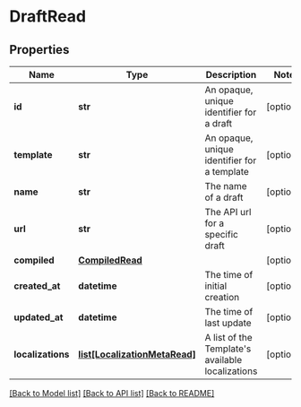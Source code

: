 # DraftRead

## Properties
Name | Type | Description | Notes
------------ | ------------- | ------------- | -------------
**id** | **str** | An opaque, unique identifier for a draft | [optional] 
**template** | **str** | An opaque, unique identifier for a template | [optional] 
**name** | **str** | The name of a draft | [optional] 
**url** | **str** | The API url for a specific draft | [optional] 
**compiled** | [**CompiledRead**](CompiledRead.md) |  | [optional] 
**created_at** | **datetime** | The time of initial creation | [optional] 
**updated_at** | **datetime** | The time of last update | [optional] 
**localizations** | [**list[LocalizationMetaRead]**](LocalizationMetaRead.md) | A list of the Template&#39;s available localizations | [optional] 

[[Back to Model list]](../README.md#documentation-for-models) [[Back to API list]](../README.md#documentation-for-api-endpoints) [[Back to README]](../README.md)


